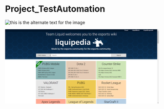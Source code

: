 # Project_TestAutomation

![this is the alternate text for the image](https://blog.autify.com/static/0b1fa7c84cc543a52641d6395ad328c0/553fd/selenium-logo.png)


![image](https://github.com/AryanMukerji/Project_TestAutomation/blob/main/Project%20Screenshots/1649224458562.png)
